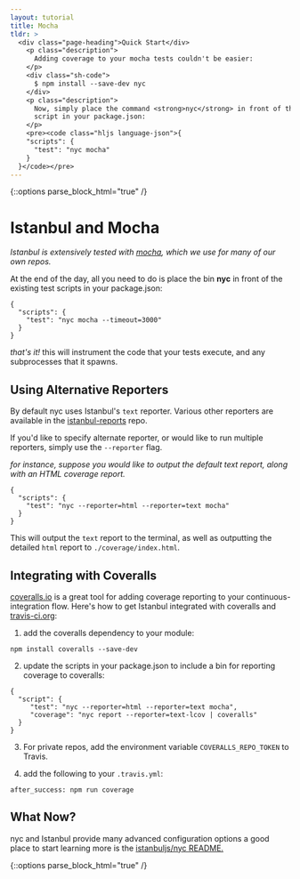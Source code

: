 ```yaml
---
layout: tutorial
title: Mocha
tldr: >
  <div class="page-heading">Quick Start</div>
    <p class="description">
      Adding coverage to your mocha tests couldn't be easier:
    </p>
    <div class="sh-code">
      $ npm install --save-dev nyc
    </div>
    <p class="description">
      Now, simply place the command <strong>nyc</strong> in front of the existing test
      script in your package.json:
    </p>
    <pre><code class="hljs language-json">{
    "scripts": {
      "test": "nyc mocha"
    }
  }</code></pre>
---
```


{::options parse_block_html="true" /}

# Istanbul and Mocha

_Istanbul is extensively tested with <a href="https://mochajs.org/" target="_blank">mocha</a>, which we use for many of our own repos._

At the end of the day, all you need to do is place the bin **nyc** in front of the
existing test scripts in your package.json:

<pre><code class="hljs language-json">{
  "scripts": {
    "test": "nyc mocha --timeout=3000"
  }
}</code></pre>

_that's it!_ this will instrument the code that your tests execute, and any
subprocesses that it spawns.

## Using Alternative Reporters

By default nyc uses Istanbul's `text` reporter. Various other reporters are
available in the <a href="https://github.com/istanbuljs/istanbul-reports/tree/master/lib" target="_blank">istanbul-reports</a>
repo.

If you'd like to specify alternate reporter, or would like to run
multiple reporters, simply use the `--reporter` flag.

_for instance, suppose you would like to output the default text report, along
with an HTML coverage report._

<pre><code class="hljs language-json">{
  "scripts": {
    "test": "nyc --reporter=html --reporter=text mocha"
  }
}</code></pre>

This will output the `text` report to the terminal, as well as outputting the
detailed `html` report to `./coverage/index.html`.

## Integrating with Coveralls

<a href="https://coveralls.io" target="_blank">coveralls.io</a> is a great tool for adding coverage reporting to your continuous-integration flow. Here's how to get Istanbul
integrated with coveralls and <a href="https://travis-ci.org/" target="_blank">travis-ci.org</a>:

1. add the coveralls dependency to your module:

  <pre><code class="hljs language-bash">npm install coveralls --save-dev</code></pre>

2. update the scripts in your package.json to include a bin for reporting coverage to coveralls:

<pre><code class="hljs language-bash">{
  "script": {
     "test": "nyc --reporter=html --reporter=text mocha",
     "coverage": "nyc report --reporter=text-lcov | coveralls"
  }
}</code></pre>

3. For private repos, add the environment variable `COVERALLS_REPO_TOKEN` to Travis.

4. add the following to your `.travis.yml`:

  <pre><code class="hljs language-yaml">after_success: npm run coverage</code></pre>

## What Now?

nyc and Istanbul provide many advanced configuration options a good place to
start learning more is the <a href="https://github.com/istanbuljs/nyc" target="_blank">istanbuljs/nyc README.</a>

{::options parse_block_html="true" /}
